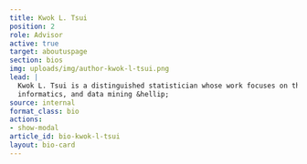 ```yaml
---
title: Kwok L. Tsui
position: 2
role: Advisor
active: true
target: aboutuspage
section: bios
img: uploads/img/author-kwok-l-tsui.png
lead: |
  Kwok L. Tsui is a distinguished statistician whose work focuses on the statistics of quality,
  informatics, and data mining &hellip;
source: internal
format_class: bio
actions:
- show-modal
article_id: bio-kwok-l-tsui
layout: bio-card
---
```


